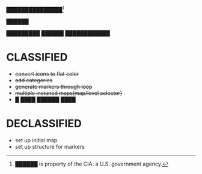 ███████████████[^1]

██████

█████████  ██████  ████████████
# CLASSIFIED
- ~~convert icons to flat color~~
- ~~add categories~~
- ~~generate markers through loop~~
- ~~multiple instaned maps(map/level selector)~~
- █ ████ ██████ ████
# DECLASSIFIED

- set up initial map
- set up structure for markers


[^1]: ██████ is property of the CIA. a U.S. government agency.
